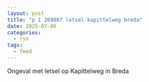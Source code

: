 ```yaml
---
layout: post
title: "p 1 269887 letsel kapittelweg breda"
date: 2025-07-06
categories: 
  - rss
tags: 
  - feed
---
```


Ongeval met letsel op Kapittelweg in Breda
